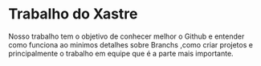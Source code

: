 # Trabalho do Xastre
Nosso trabalho tem o objetivo de conhecer melhor o Github e entender como funciona ao minimos detalhes sobre Branchs ,como criar projetos
e principalmente o trabalho em equipe que é a parte mais importante.
